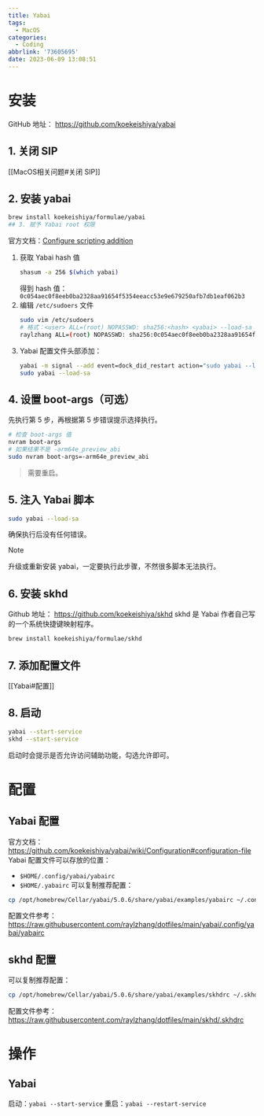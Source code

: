 ```yaml
---
title: Yabai
tags:
  - MacOS
categories:
  - Coding
abbrlink: '73605695'
date: 2023-06-09 13:08:51
---
```

# 安装
GitHub 地址： https://github.com/koekeishiya/yabai
## 1. 关闭 SIP
[[MacOS相关问题#关闭 SIP]]
## 2. 安装 yabai
```bash
brew install koekeishiya/formulae/yabai
## 3. 赋予 Yabai root 权限
```
官方文档：[Configure scripting addition]( https://github.com/koekeishiya/yabai/wiki/Installing-yabai- (latest-release))
1. 获取 Yabai hash 值
	```bash
	shasum -a 256 $(which yabai)
	```
	得到 hash 值：`0c054aec0f8eeb0ba2328aa91654f5354eeacc53e9e679250afb7db1eaf062b3`
2. 编辑 `/etc/sudoers` 文件
	```bash
	sudo vim /etc/sudoers
	# 格式：<user> ALL=(root) NOPASSWD: sha256:<hash> <yabai> --load-sa
	raylzhang ALL=(root) NOPASSWD: sha256:0c054aec0f8eeb0ba2328aa91654f5354eeacc53e9e679250afb7db1eaf062b3 /opt/homebrew/bin/yabai --load-sa
	```
3. Yabai 配置文件头部添加：
	```bash
	yabai -m signal --add event=dock_did_restart action="sudo yabai --load-sa"
	sudo yabai --load-sa
	```
## 4. 设置 boot-args（可选）
先执行第 5 步，再根据第 5 步错误提示选择执行。
```bash
# 检查 boot-args 值
nvram boot-args
# 如果结果不是 -arm64e_preview_abi
sudo nvram boot-args=-arm64e_preview_abi
```
> 需要重启。
## 5. 注入 Yabai 脚本
```bash
sudo yabai --load-sa
```
确保执行后没有任何错误。

> [!NOTE] 
> 升级或重新安装 yabai，一定要执行此步骤，不然很多脚本无法执行。

## 6. 安装 skhd
Github 地址： https://github.com/koekeishiya/skhd
skhd 是 Yabai 作者自己写的一个系统快捷键映射程序。
```bash
brew install koekeishiya/formulae/skhd
```
## 7. 添加配置文件
[[Yabai#配置]]
## 8. 启动
```bash
yabai --start-service
skhd --start-service
```
启动时会提示是否允许访问辅助功能，勾选允许即可。

# 配置
## Yabai 配置
官方文档： https://github.com/koekeishiya/yabai/wiki/Configuration#configuration-file
Yabai 配置文件可以存放的位置：
- `$HOME/.config/yabai/yabairc` 
- `$HOME/.yabairc`
可以复制推荐配置：
```bash
cp /opt/homebrew/Cellar/yabai/5.0.6/share/yabai/examples/yabairc ~/.config/yabai
```
配置文件参考： https://raw.githubusercontent.com/raylzhang/dotfiles/main/yabai/.config/yabai/yabairc
## skhd 配置
可以复制推荐配置：
```bash
cp /opt/homebrew/Cellar/yabai/5.0.6/share/yabai/examples/skhdrc ~/.skhdrc
```
配置文件参考： https://raw.githubusercontent.com/raylzhang/dotfiles/main/skhd/.skhdrc

# 操作
## Yabai
启动：`yabai --start-service`
重启：`yabai --restart-service`